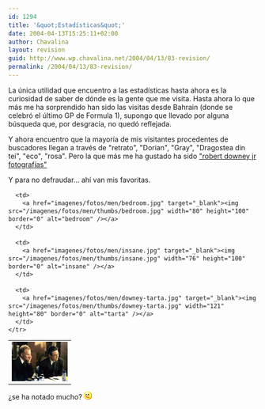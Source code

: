 ```yaml
---
id: 1294
title: '&quot;Estadísticas&quot;'
date: 2004-04-13T15:25:11+02:00
author: Chavalina
layout: revision
guid: http://www.wp.chavalina.net/2004/04/13/83-revision/
permalink: /2004/04/13/83-revision/
---
```

La única utilidad que encuentro a las estadísticas hasta ahora es la curiosidad de saber de dónde es la gente que me visita. Hasta ahora lo que más me ha sorprendido han sido las visitas desde Bahrain (donde se celebró el último GP de Formula 1), supongo que llevado por alguna búsqueda que, por desgracia, no quedó reflejada.

Y ahora encuentro que la mayoría de mis visitantes procedentes de buscadores llegan a través de "retrato", "Dorian", "Gray", "Dragostea din tei", "eco", "rosa". Pero la que más me ha gustado ha sido <a href="http://mx.search.yahoo.com/search/mx?va=robert+downey+jr+fotografias&#038;ei=UTF-8&#038;n=10&#038;fl=1&#038;vl=lang_es&#038;xargs=0&#038;fr=fp-tab-web-t&#038;b=1" target="_blank">"robert downey jr fotografías"</a> 

Y para no defraudar… ahí van mis favoritas.

<p align="center">
  <table border="0">
    <tr>
      <td>
        <a href="imagenes/fotos/men/downey-sting.jpg" target="_blank"><img src="/imagenes/fotos/men/thumbs/downey-sting.jpg" width="113" height="80" border="0" alt="downey - sting" /></a>
      </td>
      
      <td>
        <a href="imagenes/fotos/men/bedroom.jpg" target="_blank"><img src="/imagenes/fotos/men/thumbs/bedroom.jpg" width="80" height="100" border="0" alt="bedroom" /></a>
      </td>
      
      <td>
        <a href="imagenes/fotos/men/insane.jpg" target="_blank"><img src="/imagenes/fotos/men/thumbs/insane.jpg" width="76" height="100" border="0" alt="insane" /></a>
      </td>
      
      <td>
        <a href="imagenes/fotos/men/downey-tarta.jpg" target="_blank"><img src="/imagenes/fotos/men/thumbs/downey-tarta.jpg" width="121" height="80" border="0" alt="tarta" /></a>
      </td>
    </tr>
  </table>
  
  <p>
    ¿se ha notado mucho? <img src="/imagenes/emoticonos/guino.gif" width="16" height="16" alt="gui&ntilde;o" />
  </p>